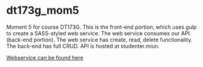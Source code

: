 # dt173g_mom5
Moment 5 for course DT173G. This is the front-end portion, which uses gulp to create a SASS-styled web service. The web service consumes our API (back-end portion). The web service has create, read, delete functionality. The back-end has full CRUD. API is hosted at studenter.miun. 

[Webservice can be found here](http://studenter.miun.se/~nipa1902/writeable/dt173g/moment5_webservice/pub/ "Webservice hosted at miun")
